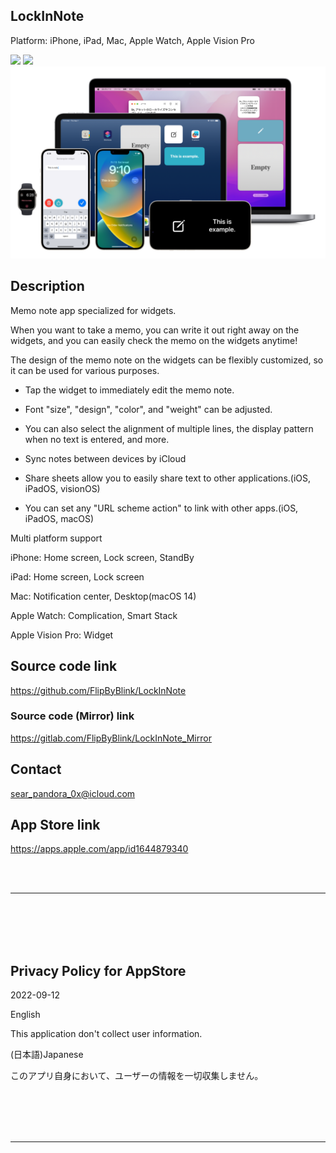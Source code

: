 LockInNote
-----------------
Platform: iPhone, iPad, Mac, Apple Watch, Apple Vision Pro

<img src="iOS/🧰SupportingFiles/Assets.xcassets/RoundedIcon.imageset/RoundedIcon.png" width="64">

<a href="https://apps.apple.com/app/id1644879340" target="blank">
    <img src="https://developer.apple.com/assets/elements/badges/download-on-the-app-store.svg">
</a>

<img src="Shared/🗄️Rest/ForREADME/1200w.png" width="600">


Description
-------------
Memo note app specialized for widgets.

When you want to take a memo, you can write it out right away on the widgets, and you can easily check the memo on the widgets anytime!

The design of the memo note on the widgets can be flexibly customized, so it can be used for various purposes.


- Tap the widget to immediately edit the memo note.

- Font "size", "design", "color", and "weight" can be adjusted.

- You can also select the alignment of multiple lines, the display pattern when no text is entered, and more.

- Sync notes between devices by iCloud

- Share sheets allow you to easily share text to other applications.(iOS, iPadOS, visionOS)

- You can set any "URL scheme action" to link with other apps.(iOS, iPadOS, macOS)


Multi platform support

iPhone: Home screen, Lock screen, StandBy

iPad: Home screen, Lock screen

Mac: Notification center, Desktop(macOS 14)

Apple Watch: Complication, Smart Stack

Apple Vision Pro: Widget


Source code link
-------------------
https://github.com/FlipByBlink/LockInNote

### Source code (Mirror) link
https://gitlab.com/FlipByBlink/LockInNote_Mirror


Contact
---------
sear_pandora_0x@icloud.com


App Store link
--------------
https://apps.apple.com/app/id1644879340


<br>
<br>

* * *

<br>
<br>
<br>
<br>


Privacy Policy for AppStore
----------------------------
2022-09-12


English

This application don't collect user information.


(日本語)Japanese

このアプリ自身において、ユーザーの情報を一切収集しません。


<br>
<br>
<br>
<br>

* * *

<br>
<br>

<!-- URL "Support page for AppStore" -->
<!-- https://flipbyblink.github.io/LockInNote/ -->
<!-- URL "Privacy Policy for AppStore" -->
<!-- https://flipbyblink.github.io/LockInNote/#privacy-policy-for-appstore -->
